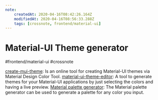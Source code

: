 ```yaml
---
note:
    createdAt: 2020-04-16T08:42:26.164Z
    modifiedAt: 2020-04-16T08:56:33.288Z
    tags: [crossnote, frontend/material-ui]
---
```

# Material-UI Theme generator
#frontend/material-ui #crossnote 

[create-mui-theme](https://react-theming.github.io/create-mui-theme/): Is an online tool for creating Material-UI themes via Material Design Color Tool.
[material-ui-theme-editor](https://in-your-saas.github.io/material-ui-theme-editor/): A tool to generate themes for your Material-UI applications by just selecting the colors and having a live preview.
[Material palette generator](https://material.io/inline-tools/color/): The Material palette generator can be used to generate a palette for any color you input.



